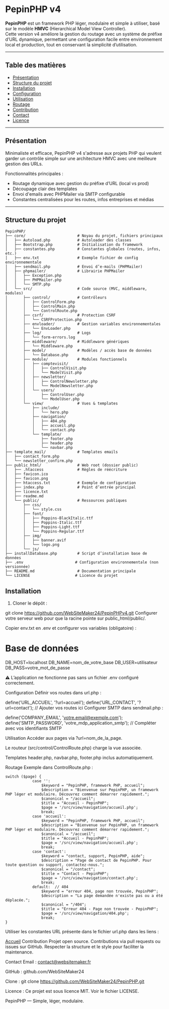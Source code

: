 # PepinPHP v4

**PepinPHP** est un framework PHP léger, modulaire et simple à utiliser, basé sur le modèle **HMVC** (Hierarchical Model View Controller).  
Cette version v4 améliore la gestion du routage avec un système de préfixe d’URL dynamique, permettant une configuration facile entre environnement local et production, tout en conservant la simplicité d’utilisation.

---

## Table des matières

- [Présentation](#présentation)  
- [Structure du projet](#structure-du-projet)  
- [Installation](#installation)  
- [Configuration](#configuration)  
- [Utilisation](#utilisation)  
- [Routage](#routage)  
- [Contribution](#contribution)  
- [Contact](#contact)  
- [Licence](#licence)  

---

## Présentation

Minimaliste et efficace, PepinPHP v4 s'adresse aux projets PHP qui veulent garder un contrôle simple sur une architecture HMVC avec une meilleure gestion des URLs.  

Fonctionnalités principales :  
- Routage dynamique avec gestion du préfixe d’URL (local vs prod)  
- Découpage clair des templates  
- Envoi d'emails avec PHPMailer via SMTP configurable  
- Constantes centralisées pour les routes, infos entreprises et médias  

---

## Structure du projet
```
PepinPHP/
├── core/                       # Noyau du projet, fichiers principaux
│   ├── Autoload.php            # Autoloader des classes
│   ├── Bootstrap.php           # Initialisation du framework
│   ├── constantes.php          # Constantes globales (routes, infos, etc.)
│   ├── env.txt                 # Exemple fichier de config environnementale
│   ├── sendmail.php            # Envoi d’e-mails (PHPMailer)
│   ├── phpmailer/              # Librairie PHPMailer
│   │   ├── Exception.php
│   │   ├── PHPMailer.php
│   │   └── SMTP.php
│   └── src/                    # Code source (MVC, middleware, modules)
│       ├── control/            # Contrôleurs
│       │   ├── ControlForm.php
│       │   ├── ControlMain.php
│       │   └── ControlRoute.php
│       ├── csrf/               # Protection CSRF
│       │   └── CSRFProtection.php
│       ├── envloader/          # Gestion variables environnementales
│       │   └── EnvLoader.php
│       ├── log/                # Logs
│       │   └── form-errors.log
│       ├── middleware/         # Middleware génériques
│       │   └── Middleware.php
│       ├── model/              # Modèles / accès base de données
│       │   └── Database.php
│       ├── module/             # Modules fonctionnels
│       │   ├── comptevisit/
│       │   │   ├── ControlVisit.php
│       │   │   └── ModelVisit.php
│       │   ├── newsletter/
│       │   │   ├── ControlNewsletter.php
│       │   │   └── ModelNewsletter.php
│       │   └── users/
│       │       ├── ControlUser.php
│       │       └── ModelUser.php
│       └── view/               # Vues & templates
│           ├── include/
│           │   └── hero.php
│           ├── navigation/
│           │   ├── 404.php
│           │   ├── accueil.php
│           │   └── contact.php
│           └── template/
│               ├── footer.php
│               ├── header.php
│               └── navbar.php
├── template_mail/              # Templates emails
│   ├── contact_form.php
│   └── newsletter_confirm.php
├── public_html/                # Web root (dossier public)
│   ├── .htaccess               # Règles de réécriture
│   ├── favicon.ico
│   ├── favicon.png
│   ├── htaccess.txt            # Exemple de configuration
│   ├── index.php               # Point d’entrée principal
│   ├── licence.txt
│   ├── readme.md
│   └── public/                 # Ressources publiques
│       ├── css/
│       │   └── style.css
│       ├── font/
│       │   ├── Poppins-BlackItalic.ttf
│       │   ├── Poppins-Italic.ttf
│       │   ├── Poppins-Light.ttf
│       │   └── Poppins-Regular.ttf
│       ├── img/
│       │   ├── banner.avif
│       │   └── logo.png
│       └── js/
├── installDatabase.php         # Script d’installation base de données
├── .env                       # Configuration environnementale (non versionnée)
├── README.md                   # Documentation principale
└── LICENSE                    # Licence du projet

```
## Installation

1. Cloner le dépôt :  

git clone https://github.com/WebSiteMaker24/PepinPHPv4.git
Configurer votre serveur web pour que la racine pointe sur public_html/public/.

Copier env.txt en .env et configurer vos variables (obligatoire) :

# Base de données
DB_HOST=localhost
DB_NAME=nom_de_votre_base
DB_USER=utilisateur
DB_PASS=votre_mot_de_passe

⚠️ L’application ne fonctionne pas sans un fichier .env configuré correctement.

Configuration
Définir vos routes dans url.php :

define('URL_ACCUEIL', '?url=accueil');
define('URL_CONTACT', '?url=contact');
// Ajouter vos routes ici
Configurer SMTP dans sendmail.php :

define('COMPANY_EMAIL', 'votre.email@exemple.com');
define('SMTP_PASSWORD', 'votre_mdp_application_smtp');
// Compléter avec vos identifiants SMTP

Utilisation
Accéder aux pages via ?url=nom_de_la_page.

Le routeur (src/control/ControlRoute.php) charge la vue associée.

Templates header.php, navbar.php, footer.php inclus automatiquement.

Routage
Exemple dans ControlRoute.php :

```
switch ($page) {
            case '':
                $keyword = "PepinPHP, framework PHP, accueil";
                $description = "Bienvenue sur PepinPHP, un framework PHP léger et modulaire. Découvrez comment démarrer rapidement.";
                $canonical = "/accueil";
                $title = "Accueil - PepinPHP";
                $page = '/src/view/navigation/accueil.php';
                break;
            case 'accueil':
                $keyword = "PepinPHP, framework PHP, accueil";
                $description = "Bienvenue sur PepinPHP, un framework PHP léger et modulaire. Découvrez comment démarrer rapidement.";
                $canonical = "/accueil";
                $title = "Accueil - PepinPHP";
                $page = '/src/view/navigation/accueil.php';
                break;
            case 'contact':
                $keyword = "contact, support, PepinPHP, aide";
                $description = "Page de contact de PepinPHP. Pour toute question ou support, contactez-nous.";
                $canonical = "/contact";
                $title = "Contact - PepinPHP";
                $page = '/src/view/navigation/contact.php';
                break;
            default:  // 404
                $keyword = "erreur 404, page non trouvée, PepinPHP";
                $description = "La page demandée n'existe pas ou a été déplacée.";
                $canonical = "/404";
                $title = "Erreur 404 - Page non trouvée - PepinPHP";
                $page = '/src/view/navigation/404.php';
                break;
}
```
Utiliser les constantes URL présente dans le fichier url.php dans les liens :

<a href="<?php echo URL_ACCUEIL; ?>">Accueil</a>
Contribution
Projet open source. Contributions via pull requests ou issues sur GitHub.
Respecter la structure et le style pour faciliter la maintenance.

Contact
Email : contact@websitemaker.fr

GitHub : github.com/WebSiteMaker24

Clone : git clone https://github.com/WebSiteMaker24/PepinPHP.git

Licence : Ce projet est sous licence MIT. Voir le fichier LICENSE.

PepinPHP — Simple, léger, modulaire.
